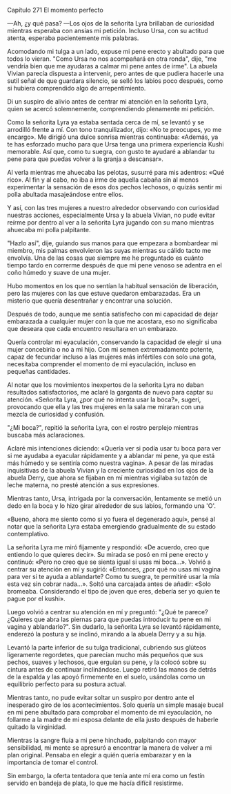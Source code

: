 
Capítulo 271 El momento perfecto

—Ah, ¿y qué pasa? —Los ojos de la señorita Lyra brillaban de curiosidad mientras esperaba con ansias mi petición. Incluso Ursa, con su actitud atenta, esperaba pacientemente mis palabras.

Acomodando mi tulga a un lado, expuse mi pene erecto y abultado para que todos lo vieran. "Como Ursa no nos acompañará en otra ronda", dije, "me vendría bien que me ayudaras a calmar mi pene antes de irme". La abuela Vivian parecía dispuesta a intervenir, pero antes de que pudiera hacerle una sutil señal de que guardara silencio, se selló los labios poco después, como si hubiera comprendido algo de arrepentimiento.

Di un suspiro de alivio antes de centrar mi atención en la señorita Lyra, quien se acercó solemnemente, comprendiendo plenamente mi petición.

Como la señorita Lyra ya estaba sentada cerca de mí, se levantó y se arrodilló frente a mí. Con tono tranquilizador, dijo: «No te preocupes, yo me encargo». Me dirigió una dulce sonrisa mientras continuaba: «Además, ya te has esforzado mucho para que Ursa tenga una primera experiencia Kushi memorable. Así que, como tu suegra, con gusto te ayudaré a ablandar tu pene para que puedas volver a la granja a descansar».

Al verla mientras me ahuecaba las pelotas, susurré para mis adentros: «Qué rico». Al fin y al cabo, no iba a irme de aquella cabaña sin al menos experimentar la sensación de esos dos pechos lechosos, o quizás sentir mi polla abultada masajeándose entre ellos.

Y así, con las tres mujeres a nuestro alrededor observando con curiosidad nuestras acciones, especialmente Ursa y la abuela Vivian, no pude evitar reírme por dentro al ver a la señorita Lyra jugando con su mano mientras ahuecaba mi polla palpitante.

"Hazlo así", dije, guiando sus manos para que empezara a bombardear mi miembro, mis palmas envolvieron las suyas mientras su cálido tacto me envolvía. Una de las cosas que siempre me he preguntado es cuánto tiempo tardo en correrme después de que mi pene venoso se adentra en el coño húmedo y suave de una mujer.

Hubo momentos en los que no sentían la habitual sensación de liberación, pero las mujeres con las que estuve quedaron embarazadas. Era un misterio que quería desentrañar y encontrar una solución.

Después de todo, aunque me sentía satisfecho con mi capacidad de dejar embarazada a cualquier mujer con la que me acostara, eso no significaba que deseara que cada encuentro resultara en un embarazo.

Quería controlar mi eyaculación, conservando la capacidad de elegir si una mujer concebiría o no a mi hijo. Con mi semen extremadamente potente, capaz de fecundar incluso a las mujeres más infértiles con solo una gota, necesitaba comprender el momento de mi eyaculación, incluso en pequeñas cantidades.

Al notar que los movimientos inexpertos de la señorita Lyra no daban resultados satisfactorios, me aclaré la garganta de nuevo para captar su atención. «Señorita Lyra, ¿por qué no intenta usar la boca?», sugerí, provocando que ella y las tres mujeres en la sala me miraran con una mezcla de curiosidad y confusión.

"¿Mi boca?", repitió la señorita Lyra, con el rostro perplejo mientras buscaba más aclaraciones.

Aclaré mis intenciones diciendo: «Quería ver si podía usar tu boca para ver si me ayudaba a eyacular rápidamente y a ablandar mi pene, ya que está más húmedo y se sentiría como nuestra vagina». A pesar de las miradas inquisitivas de la abuela Vivian y la creciente curiosidad en los ojos de la abuela Derry, que ahora se fijaban en mí mientras vigilaba su tazón de leche materna, no presté atención a sus expresiones.

Mientras tanto, Ursa, intrigada por la conversación, lentamente se metió un dedo en la boca y lo hizo girar alrededor de sus labios, formando una 'O'.

«Bueno, ahora me siento como si yo fuera el degenerado aquí», pensé al notar que la señorita Lyra estaba emergiendo gradualmente de su estado contemplativo.

La señorita Lyra me miró fijamente y respondió: «De acuerdo, creo que entiendo lo que quieres decir». Su mirada se posó en mi pene erecto y continuó: «Pero no creo que se sienta igual si usas mi boca...». Volvió a centrar su atención en mí y sugirió: «Entonces, ¿por qué no usas mi vagina para ver si te ayuda a ablandarte? Como tu suegra, te permitiré usar la mía esta vez sin cobrar nada...». Soltó una carcajada antes de añadir: «Solo bromeaba. Considerando el tipo de joven que eres, debería ser yo quien te pague por el kushi».

Luego volvió a centrar su atención en mí y preguntó: "¿Qué te parece? ¿Quieres que abra las piernas para que puedas introducir tu pene en mi vagina y ablandarlo?". Sin dudarlo, la señorita Lyra se levantó rápidamente, enderezó la postura y se inclinó, mirando a la abuela Derry y a su hija.

Levantó la parte inferior de su tulga tradicional, cubriendo sus glúteos ligeramente regordetes, que parecían mucho más pequeños que sus pechos, suaves y lechosos, que erguían su pene, y la colocó sobre su cintura antes de continuar inclinándose. Luego retiró las manos de detrás de la espalda y las apoyó firmemente en el suelo, usándolas como un equilibrio perfecto para su postura actual.

Mientras tanto, no pude evitar soltar un suspiro por dentro ante el inesperado giro de los acontecimientos. Solo quería un simple masaje bucal en mi pene abultado para comprobar el momento de mi eyaculación, no follarme a la madre de mi esposa delante de ella justo después de haberle quitado la virginidad.

Mientras la sangre fluía a mi pene hinchado, palpitando con mayor sensibilidad, mi mente se apresuró a encontrar la manera de volver a mi plan original. Pensaba en elegir a quién quería embarazar y en la importancia de tomar el control.

Sin embargo, la oferta tentadora que tenía ante mí era como un festín servido en bandeja de plata, lo que me hacía difícil resistirme.
